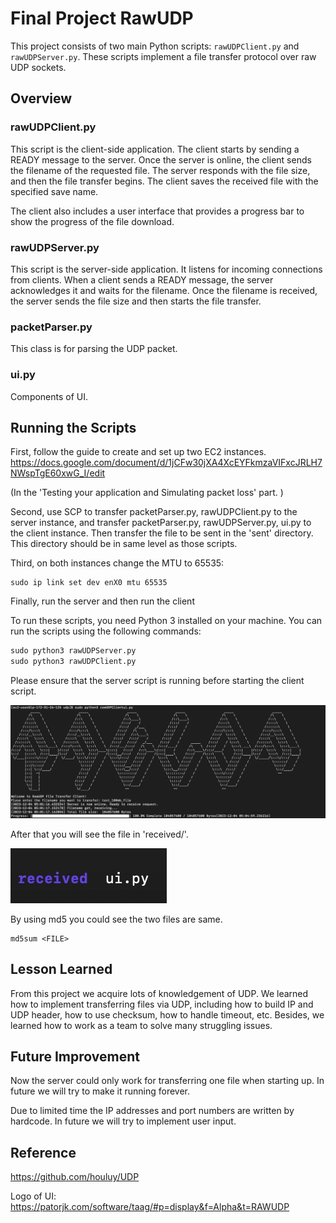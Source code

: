 # Final Project RawUDP

This project consists of two main Python scripts: ```rawUDPClient.py``` and ```rawUDPServer.py```. These scripts implement a file transfer protocol over raw UDP sockets.

## Overview

### rawUDPClient.py

This script is the client-side application. The client starts by sending a READY message to the server. Once the server is online, the client sends the filename of the requested file. The server responds with the file size, and then the file transfer begins. The client saves the received file with the specified save name.

The client also includes a user interface that provides a progress bar to show the progress of the file download. 

### rawUDPServer.py

This script is the server-side application. It listens for incoming connections from clients. When a client sends a READY message, the server acknowledges it and waits for the filename. Once the filename is received, the server sends the file size and then starts the file transfer.

### packetParser.py

This class is for parsing the UDP packet.

### ui.py

Components of UI.

## Running the Scripts

First, follow the guide to create and set up two EC2 instances.
https://docs.google.com/document/d/1jCFw30jXA4XcEYFkmzaVIFxcJRLH7NWspTgE60xwG_I/edit

(In the 'Testing your application and Simulating packet loss' part. )

Second, use SCP to transfer packetParser.py, rawUDPClient.py to the server instance, and transfer packetParser.py, rawUDPServer.py, ui.py to the client instance. Then transfer the file to be sent in the 'sent' directory. This directory should be in same level as those scripts.

Third, on both instances change the MTU to 65535:
```
sudo ip link set dev enX0 mtu 65535
```

Finally, run the server and then run the client

To run these scripts, you need Python 3 installed on your machine. You can run the scripts using the following commands:

```python
sudo python3 rawUDPServer.py
sudo python3 rawUDPClient.py
```

Please ensure that the server script is running before starting the client script.

<img src='assets/ui.jpg'>

After that you will see the file in 'received/'.

<img src='assets/receive.jpg'>

By using md5 you could see the two files are same.
```
md5sum <FILE>
```

## Lesson Learned

From this project we acquire lots of knowledgement of UDP. We learned how to implement transferring files via UDP, including how to build IP and UDP header, how to use checksum, how to handle timeout, etc. Besides, we learned how to work as a team to solve many struggling issues. 

## Future Improvement

Now the server could only work for transferring one file when starting up. In future we will try to make it running forever.

Due to limited time the IP addresses and port numbers are written by hardcode. In future we will try to implement user input.

## Reference 
https://github.com/houluy/UDP

Logo of UI: https://patorjk.com/software/taag/#p=display&f=Alpha&t=RAWUDP

